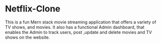 # Netflix-Clone
This is a fun Mern stack movie streaming application that offers a variety of TV shows, and movies. It also has a functional Admin dashboard, that enables the Admin to track users, post ,update and delete movies and TV shows on the website. 
